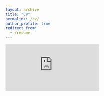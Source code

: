 ```yaml
---
layout: archive
title: "CV"
permalink: /cv/
author_profile: true
redirect_from:
  - /resume
---
```


<embed src="https://chasechivers.github.io/files/CV.pdf" type="application/pdf" />
